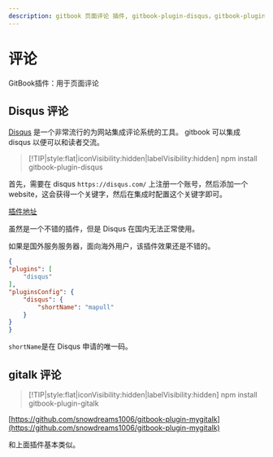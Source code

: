 ```yaml
---
description: gitbook 页面评论 插件, gitbook-plugin-disqus，gitbook-plugin-gitalk 使用教程，插件在线演示
---
```

# 评论

GitBook插件：用于页面评论

## Disqus 评论

[Disqus](https://disqus.com/) 是一个非常流行的为网站集成评论系统的工具。
gitbook 可以集成 disqus 以便可以和读者交流。

> [!TIP|style:flat|iconVisibility:hidden|labelVisibility:hidden]
> npm install gitbook-plugin-disqus

首先，需要在 disqus `https://disqus.com/` 上注册一个账号，然后添加一个 website，这会获得一个关键字，然后在集成时配置这个关键字即可。

[插件地址](https://plugins.gitbook.com/plugin/disqus)

虽然是一个不错的插件，但是 Disqus 在国内无法正常使用。

如果是国外服务服务器，面向海外用户，该插件效果还是不错的。


```json
{
"plugins": [
    "disqus"
],
"pluginsConfig": {
    "disqus": {
        "shortName": "mapull"
    }
}
}
```
`shortName`是在 Disqus 申请的唯一码。


## gitalk 评论

> [!TIP|style:flat|iconVisibility:hidden|labelVisibility:hidden]
> npm install gitbook-plugin-gitalk

[https://github.com/snowdreams1006/gitbook-plugin-mygitalk](https://github.com/snowdreams1006/gitbook-plugin-mygitalk)

和上面插件基本类似。